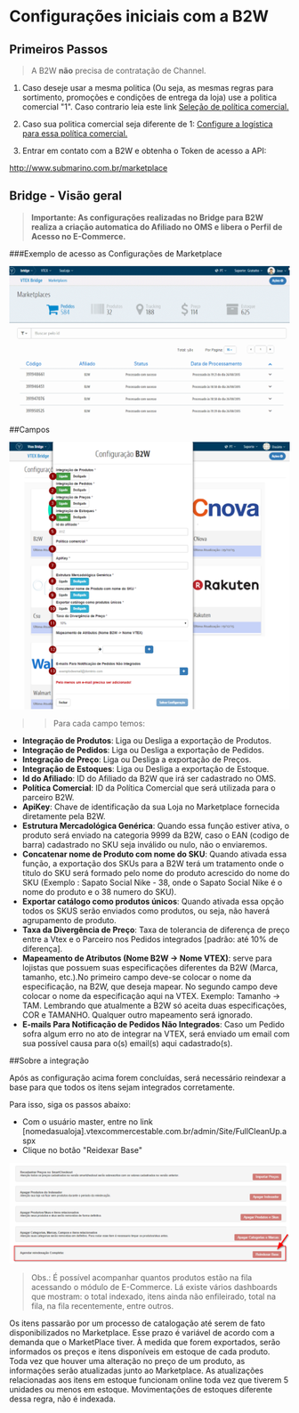 # Configurações iniciais com a  B2W

## Primeiros Passos


> A B2W **não** precisa de contratação de Channel.

1. Caso deseje usar a mesma politica (Ou seja, as mesmas regras para sortimento, promoções e condições de entrega da loja) use a politica comercial "1".
Caso contrario leia este link [Seleção de política comercial.](http://help.vtex.com/hc/pt-br/articles/214166227)

2. Caso sua politica comercial seja diferente de 1: [Configure a logística para essa política comercial.](http://help.vtex.com/hc/pt-br/articles/214166667-Atualiza%C3%A7%C3%A3o-de-estoque)

3. Entrar em contato com a B2W e obtenha o Token de acesso a API:

 http://www.submarino.com.br/marketplace

## Bridge - Visão geral


>**Importante: As configurações realizadas no Bridge para B2W realiza a criação automatica do Afiliado no OMS e libera o Perfil de Acesso no E-Commerce.**

###Exemplo de acesso as Configurações de Marketplace

![Config B2W](V_newconfig_b2w.gif)

##Campos

![Campos B2W](b2wcampos.png)

>>Para cada campo temos:

* **Integração de Produtos**: Liga ou Desliga a exportação de Produtos.
* **Integração de Pedidos**: Liga ou Desliga a exportação de Pedidos.
* **Integração de Preço**: Liga ou Desliga a exportação de Preços.
* **Integração de Estoques**: Liga ou Desliga a exportação de Estoque.
* **Id do Afiliado**: ID do Afiliado da B2W que irá ser cadastrado no OMS.
* **Política Comercial**: ID da Política Comercial que será utilizada para o parceiro B2W.
* **ApiKey**: Chave de identificação da sua Loja no Marketplace fornecida diretamente pela B2W.
* **Estrutura Mercadológica Genérica**:
Quando essa função estiver ativa, o produto será enviado na categoria 9999 da B2W, caso o EAN (codigo de barra) cadastrado no SKU seja inválido ou  nulo, não o enviaremos.
* **Concatenar nome de Produto com nome do SKU**: Quando ativada essa função, a exportação dos SKUs para a B2W terá um tratamento onde o titulo do SKU será formado pelo nome do produto acrescido do nome do SKU (Exemplo : Sapato Social Nike - 38, onde o Sapato Social Nike é o nome do produto e  o 38 numero do SKU).
* **Exportar catálogo como produtos únicos**: Quando ativada essa opção todos os SKUS serão enviados como produtos, ou seja, não haverá agrupamento de produto.
* **Taxa da Divergência de Preço**: Taxa de tolerancia de diferença de preço entre a Vtex e o Parceiro nos Pedidos integrados [padrão: até 10% de diferença].
* **Mapeamento de Atributos (Nome B2W -> Nome VTEX)**: serve para lojistas que possuem suas especificações diferentes da B2W (Marca, tamanho, etc.).No primeiro campo deve-se colocar o nome da especificação, na B2W, que deseja mapear. No segundo campo deve colocar o nome da especificação aqui na VTEX. Exemplo: Tamanho -> TAM. Lembrando que atualmente a B2W só aceita duas especificações, COR e TAMANHO. Qualquer outro mapeamento será ignorado.
* **E-mails Para Notificação de Pedidos Não Integrados**: Caso um Pedido sofra algum erro no ato de integrar na VTEX, será enviado um email com sua possível causa para o(s) email(s) aqui cadastrado(s).

##Sobre a integração

Após as configuração acima forem concluídas, será necessário reindexar a base para que todos os itens sejam integrados corretamente.

Para isso, siga os passos abaixo:

* Com o usuário master, entre no link [nomedasualoja].vtexcommercestable.com.br/admin/Site/FullCleanUp.aspx
* Clique no botão "Reidexar Base"


![Campos Cnova](reindexacao.png)

> Obs.: É possível acompanhar quantos produtos estão na fila acessando o módulo de E-Commerce. Lá existe vários dashboards que mostram: o total indexado, itens ainda não enfileirado, total na fila, na fila recentemente, entre outros.


Os itens passarão por um processo de catalogação até serem de fato disponibilizados no Marketplace. Esse prazo é variável de acordo com a demanda que o MarketPlace tiver. À medida que forem exportados, serão informados os preços e itens disponíveis em estoque de cada produto. Toda vez que houver uma alteração no preço de um produto, as informações serão atualizadas junto ao Marketplace. As atualizações relacionadas aos itens em estoque funcionam online toda vez que tiverem 5 unidades ou menos em estoque. Movimentações de estoques diferente dessa regra, não é indexada.
